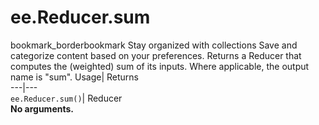  
#  ee.Reducer.sum 
bookmark_borderbookmark Stay organized with collections  Save and categorize content based on your preferences.
Returns a Reducer that computes the (weighted) sum of its inputs. Where applicable, the output name is "sum". 
Usage| Returns  
---|---  
`ee.Reducer.sum()`| Reducer  
**No arguments.**
